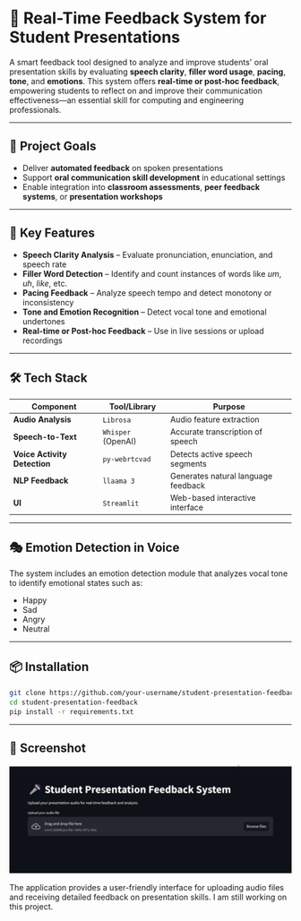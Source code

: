 # 🎤 Real-Time Feedback System for Student Presentations

A smart feedback tool designed to analyze and improve students' oral presentation skills by evaluating **speech clarity**, **filler word usage**, **pacing**, **tone**, and **emotions**. This system offers **real-time or post-hoc feedback**, empowering students to reflect on and improve their communication effectiveness—an essential skill for computing and engineering professionals.

---

## 🚀 Project Goals

- Deliver **automated feedback** on spoken presentations  
- Support **oral communication skill development** in educational settings  
- Enable integration into **classroom assessments**, **peer feedback systems**, or **presentation workshops**

---

## 🎯 Key Features

- **Speech Clarity Analysis** – Evaluate pronunciation, enunciation, and speech rate  
- **Filler Word Detection** – Identify and count instances of words like *um*, *uh*, *like*, etc.  
- **Pacing Feedback** – Analyze speech tempo and detect monotony or inconsistency  
- **Tone and Emotion Recognition** – Detect vocal tone and emotional undertones  
- **Real-time or Post-hoc Feedback** – Use in live sessions or upload recordings  

---

## 🛠️ Tech Stack

| Component                 | Tool/Library          | Purpose                                 |
|--------------------------|-----------------------|-----------------------------------------|
| **Audio Analysis**       | `Librosa`             | Audio feature extraction                |
| **Speech-to-Text**       | `Whisper` (OpenAI)    | Accurate transcription of speech        |
| **Voice Activity Detection** | `py-webrtcvad`     | Detects active speech segments          |
| **NLP Feedback**         | `llaama 3`  | Generates natural language feedback     |
| **UI**                   | `Streamlit` | Web-based interactive interface      |

---

## 🎭 Emotion Detection in Voice

The system includes an emotion detection module that analyzes vocal tone to identify emotional states such as:

- Happy
- Sad
- Angry
- Neutral


---

## 📦 Installation

```bash
git clone https://github.com/your-username/student-presentation-feedback.git
cd student-presentation-feedback
pip install -r requirements.txt
```

---

## 📸 Screenshot

![Application Screenshot](Gallery/screen.png)

The application provides a user-friendly interface for uploading audio files and receiving detailed feedback on presentation skills. I am still working on this project.
